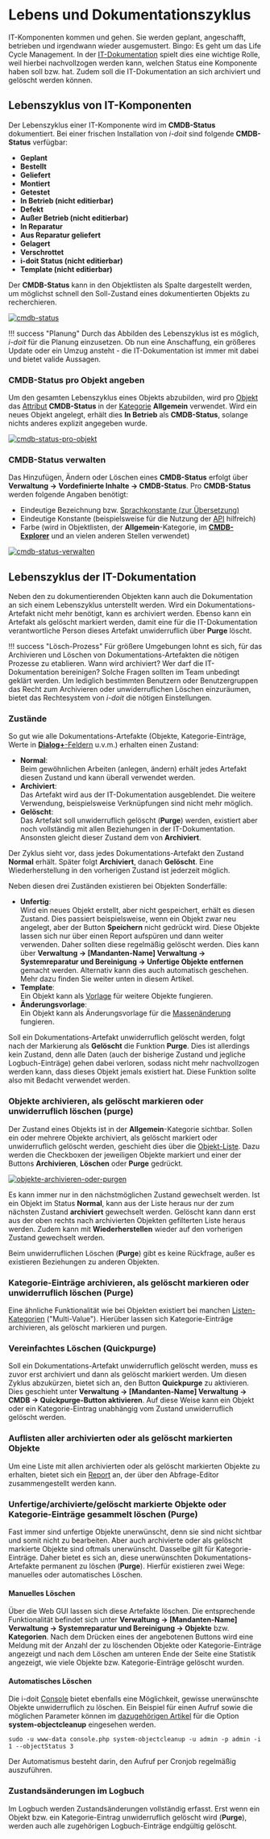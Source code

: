 # Lebens und Dokumentationszyklus

IT-Komponenten kommen und gehen. Sie werden geplant, angeschafft, betrieben und irgendwann wieder ausgemustert. Bingo: Es geht um das Life Cycle Management. In der [IT-Dokumentation](../glossar.md) spielt dies eine wichtige Rolle, weil hierbei nachvollzogen werden kann, welchen Status eine Komponente haben soll bzw. hat. Zudem soll die IT-Dokumentation an sich archiviert und gelöscht werden können.

## Lebenszyklus von IT-Komponenten

Der Lebenszyklus einer IT-Komponente wird im **CMDB-Status** dokumentiert. Bei einer frischen Installation von _i-doit_ sind folgende **CMDB-Status** verfügbar:

-   **Geplant**
-   **Bestellt**
-   **Geliefert**
-   **Montiert**
-   **Getestet**
-   **In Betrieb (nicht editierbar)**
-   **Defekt**
-   **Außer Betrieb (nicht editierbar)**
-   **In Reparatur**
-   **Aus Reparatur geliefert**
-   **Gelagert**
-   **Verschrottet**
-   **i-doit Status (nicht editierbar)**
-   **Template (nicht editierbar)**

Der **CMDB-Status** kann in den Objektlisten als Spalte dargestellt werden, um möglichst schnell den Soll-Zustand eines dokumentierten Objekts zu recherchieren.

[![cmdb-status](../assets/images/de/grundlagen/lebens-und-dokumentationszyklus/1-lud.png)](../assets/images/de/grundlagen/lebens-und-dokumentationszyklus/1-lud.png)

!!! success "Planung"
    Durch das Abbilden des Lebenszyklus ist es möglich, _i-doit_ für die Planung einzusetzen. Ob nun eine Anschaffung, ein größeres Update oder ein Umzug ansteht - die IT-Dokumentation ist immer mit dabei und bietet valide Aussagen.

### CMDB-Status pro Objekt angeben

Um den gesamten Lebenszyklus eines Objekts abzubilden, wird pro [Objekt](../glossar.md) das [Attribut](../glossar.md) **CMDB-Status** in der [Kategorie](../glossar.md) **Allgemein** verwendet. Wird ein neues Objekt angelegt, erhält dies **In Betrieb** als **CMDB-Status**, solange nichts anderes explizit angegeben wurde.

[![cmdb-status-pro-objekt](../assets/images/de/grundlagen/lebens-und-dokumentationszyklus/2-lud.png)](../assets/images/de/grundlagen/lebens-und-dokumentationszyklus/2-lud.png)

### CMDB-Status verwalten

Das Hinzufügen, Ändern oder Löschen eines **CMDB-Status** erfolgt über **Verwaltung → Vordefinierte Inhalte → CMDB-Status**. Pro **CMDB-Status** werden folgende Angaben benötigt:

-   Eindeutige Bezeichnung bzw. [Sprachkonstante (zur Übersetzung)](../administration/mehrsprachigkeit-und-uebersetzungen.md)
-   Eindeutige Konstante (beispielsweise für die Nutzung der [API](../i-doit-add-ons/api/index.md) hilfreich)
-   Farbe (wird in Objektlisten, der **Allgemein**\-Kategorie, im [**CMDB-Explorer**](../auswertungen/cmdb-explorer/index.md) und an vielen anderen Stellen verwendet)

[![cmdb-status-verwalten](../assets/images/de/grundlagen/lebens-und-dokumentationszyklus/3-lud.png)](../assets/images/de/grundlagen/lebens-und-dokumentationszyklus/3-lud.png)

## Lebenszyklus der IT-Dokumentation

Neben den zu dokumentierenden Objekten kann auch die Dokumentation an sich einem Lebenszyklus unterstellt werden. Wird ein Dokumentations-Artefakt nicht mehr benötigt, kann es archiviert werden. Ebenso kann ein Artefakt als gelöscht markiert werden, damit eine für die IT-Dokumentation verantwortliche Person dieses Artefakt unwiderruflich über **Purge** löscht.

!!! success "Lösch-Prozess"
    Für größere Umgebungen lohnt es sich, für das Archivieren und Löschen von Dokumentations-Artefakten die nötigen Prozesse zu etablieren. Wann wird archiviert? Wer darf die IT-Dokumentation bereinigen? Solche Fragen sollten im Team unbedingt geklärt werden. Um lediglich bestimmten Benutzern oder Benutzergruppen das Recht zum Archivieren oder unwiderruflichen Löschen einzuräumen, bietet das Rechtesystem von _i-doit_ die nötigen Einstellungen.

### Zustände

So gut wie alle Dokumentations-Artefakte (Objekte, Kategorie-Einträge, Werte in [**Dialog+**-Feldern](dialog-admin.md) u.v.m.) erhalten einen Zustand:

-   **Normal**:<br> Beim gewöhnlichen Arbeiten (anlegen, ändern) erhält jedes Artefakt diesen Zustand und kann überall verwendet werden.
-   **Archiviert**:<br> Das Artefakt wird aus der IT-Dokumentation ausgeblendet. Die weitere Verwendung, beispielsweise Verknüpfungen sind nicht mehr möglich.
-   **Gelöscht**:<br> Das Artefakt soll unwiderruflich gelöscht (**Purge**) werden, existiert aber noch vollständig mit allen Beziehungen in der IT-Dokumentation. Ansonsten gleicht dieser Zustand dem von **Archiviert**.

Der Zyklus sieht vor, dass jedes Dokumentations-Artefakt den Zustand **Normal** erhält. Später folgt **Archiviert**, danach **Gelöscht**. Eine Wiederherstellung in den vorherigen Zustand ist jederzeit möglich.

Neben diesen drei Zuständen existieren bei Objekten Sonderfälle:

-   **Unfertig**:<br> Wird ein neues Objekt erstellt, aber nicht gespeichert, erhält es diesen Zustand. Dies passiert beispielsweise, wenn ein Objekt zwar neu angelegt, aber der Button **Speichern** nicht gedrückt wird. Diese Objekte lassen sich nur über einen Report aufspüren und dann weiter verwenden. Daher sollten diese regelmäßig gelöscht werden. Dies kann über **Verwaltung → [Mandanten-Name] Verwaltung → Systemreparatur und Bereinigung → Unfertige Objekte entfernen** gemacht werden. Alternativ kann dies auch automatisch geschehen. Mehr dazu finden Sie weiter unten in diesem Artikel.
-   **Template**:<br> Ein Objekt kann als [Vorlage](../effizientes-dokumentieren/templates.md) für weitere Objekte fungieren.
-   **Änderungsvorlage**:<br> Ein Objekt kann als Änderungsvorlage für die [Massenänderung](../effizientes-dokumentieren/massenaenderung.md) fungieren.

Soll ein Dokumentations-Artefakt unwiderruflich gelöscht werden, folgt nach der Markierung als **Gelöscht** die Funktion **Purge**. Dies ist allerdings kein Zustand, denn alle Daten (auch der bisherige Zustand und jegliche Logbuch-Einträge) gehen dabei verloren, sodass nicht mehr nachvollzogen werden kann, dass dieses Objekt jemals existiert hat. Diese Funktion sollte also mit Bedacht verwendet werden.

### Objekte archivieren, als gelöscht markieren oder unwiderruflich löschen (purge)

Der Zustand eines Objekts ist in der **Allgemein**\-Kategorie sichtbar. Sollen ein oder mehrere Objekte archiviert, als gelöscht markiert oder unwiderruflich gelöscht werden, geschieht dies über die [Objekt-Liste](objekt-liste/index.md). Dazu werden die Checkboxen der jeweiligen Objekte markiert und einer der Buttons **Archivieren**, **Löschen** oder **Purge** gedrückt.

[![objekte-archivieren-oder-purgen](../assets/images/de/grundlagen/lebens-und-dokumentationszyklus/4-lud.png)](../assets/images/de/grundlagen/lebens-und-dokumentationszyklus/4-lud.png)

Es kann immer nur in den nächstmöglichen Zustand gewechselt werden. Ist ein Objekt im Status **Normal**, kann aus der Liste heraus nur der zum nächsten Zustand **archiviert** gewechselt werden. Gelöscht kann dann erst aus der oben rechts nach archivierten Objekten gefilterten Liste heraus werden. Zudem kann mit **Wiederherstellen** wieder auf den vorherigen Zustand gewechselt werden.

Beim unwiderruflichen Löschen (**Purge**) gibt es keine Rückfrage, außer es existieren Beziehungen zu anderen Objekten.

### Kategorie-Einträge archivieren, als gelöscht markieren oder unwiderruflich löschen (Purge)

Eine ähnliche Funktionalität wie bei Objekten existiert bei manchen [Listen-Kategorien](../glossar.md) ("Multi-Value"). Hierüber lassen sich Kategorie-Einträge archivieren, als gelöscht markieren und purgen.

### Vereinfachtes Löschen (Quickpurge)

Soll ein Dokumentations-Artefakt unwiderruflich gelöscht werden, muss es zuvor erst archiviert und dann als gelöscht markiert werden. Um diesen Zyklus abzukürzen, bietet sich an, den Button **Quickpurge** zu aktivieren. Dies geschieht unter **Verwaltung → [Mandanten-Name] Verwaltung → CMDB → Quickpurge-Button aktivieren**. Auf diese Weise kann ein Objekt oder ein Kategorie-Eintrag unabhängig vom Zustand unwiderruflich gelöscht werden.

### Auflisten aller archivierten oder als gelöscht markierten Objekte

Um eine Liste mit allen archivierten oder als gelöscht markierten Objekte zu erhalten, bietet sich ein [Report](../auswertungen/report-manager.md) an, der über den Abfrage-Editor zusammengestellt werden kann.

### Unfertige/archivierte/gelöscht markierte Objekte oder Kategorie-Einträge gesammelt löschen (Purge)

Fast immer sind unfertige Objekte unerwünscht, denn sie sind nicht sichtbar und somit nicht zu bearbeiten. Aber auch archivierte oder als gelöscht markierte Objekte sind oftmals unerwünscht. Dasselbe gilt für Kategorie-Einträge. Daher bietet es sich an, diese unerwünschten Dokumentations-Artefakte permanent zu löschen (**Purge**). Hierfür existieren zwei Wege: manuelles oder automatisches Löschen.

#### Manuelles Löschen

Über die Web GUI lassen sich diese Artefakte löschen. Die entsprechende Funktionalität befindet sich unter **Verwaltung → [Mandanten-Name] Verwaltung → Systemreparatur und Bereinigung → Objekte** bzw. **Kategorien**. Nach dem Drücken eines der angebotenen Buttons wird eine Meldung mit der Anzahl der zu löschenden Objekte oder Kategorie-Einträge angezeigt und nach dem Löschen am unteren Ende der Seite eine Statistik angezeigt, wie viele Objekte bzw. Kategorie-Einträge gelöscht wurden.

#### Automatisches Löschen

Die i-doit [Console](../automatisierung-und-integration/cli/index.md) bietet ebenfalls eine Möglichkeit, gewisse unerwünschte Objekte unwiderruflich zu löschen.  Ein Beispiel für einen Aufruf sowie die möglichen Parameter können im [dazugehörigen Artikel](../automatisierung-und-integration/cli/console/befehle-und-optionen.md) für die Option **system-objectcleanup** eingesehen werden.

```shell
sudo -u www-data console.php system-objectcleanup -u admin -p admin -i 1 --objectStatus 3
```

Der Automatismus besteht darin, den Aufruf per Cronjob regelmäßig auszuführen.

### Zustandsänderungen im Logbuch

Im Logbuch werden Zustandsänderungen vollständig erfasst. Erst wenn ein Objekt bzw. ein Kategorie-Eintrag unwiderruflich gelöscht wird (**Purge**), werden auch alle zugehörigen Logbuch-Einträge endgültig gelöscht.
